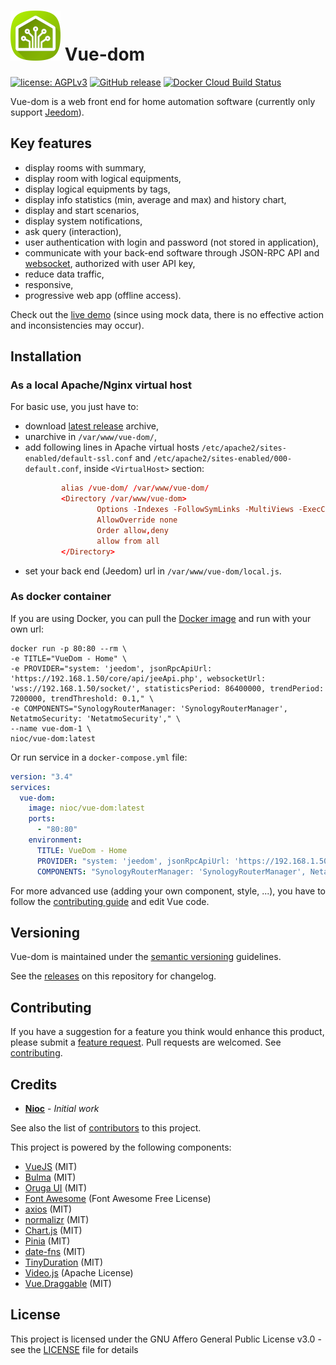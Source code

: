 # ![](/docs/icon.png) Vue-dom

[![license: AGPLv3](https://img.shields.io/badge/license-AGPLv3-blue.svg)](https://www.gnu.org/licenses/agpl-3.0)
[![GitHub release](https://img.shields.io/github/release/nioc/vue-dom.svg)](https://github.com/nioc/vue-dom/releases/latest)
[![Docker Cloud Build Status](https://img.shields.io/docker/cloud/build/nioc/vue-dom)](https://hub.docker.com/r/nioc/vue-dom/builds)

Vue-dom is a web front end for home automation software (currently only support [Jeedom](https://www.jeedom.com)).

## Key features
-    display rooms with summary,
-    display room with logical equipments,
-    display logical equipments by tags,
-    display info statistics (min, average and max) and history chart,
-    display and start scenarios,
-    display system notifications,
-    ask query (interaction),
-    user authentication with login and password (not stored in application),
-    communicate with your back-end software through JSON-RPC API and [websocket](https://github.com/nioc/jeedom-websocket), authorized with user API key,
-    reduce data traffic,
-    responsive,
-    progressive web app (offline access).

Check out the [live demo](https://nioc.github.io/vue-dom/) (since using mock data, there is no effective action and inconsistencies may occur).

## Installation

### As a local Apache/Nginx virtual host

For basic use, you just have to:
-    download [latest release](https://github.com/nioc/vue-dom/releases/latest) archive,
-    unarchive in `/var/www/vue-dom/`,
-    add following lines in Apache virtual hosts `/etc/apache2/sites-enabled/default-ssl.conf` and `/etc/apache2/sites-enabled/000-default.conf`, inside `<VirtualHost>` section:
      ``` conf
              alias /vue-dom/ /var/www/vue-dom/
              <Directory /var/www/vue-dom>
                      Options -Indexes -FollowSymLinks -MultiViews -ExecCGI
                      AllowOverride none
                      Order allow,deny
                      allow from all
              </Directory>
      ```
-   set your back end (Jeedom) url in `/var/www/vue-dom/local.js`.

### As docker container

If you are using Docker, you can pull the [Docker image](https://hub.docker.com/r/nioc/vue-dom) and run with your own url:
```
docker run -p 80:80 --rm \
-e TITLE="VueDom - Home" \
-e PROVIDER="system: 'jeedom', jsonRpcApiUrl: 'https://192.168.1.50/core/api/jeeApi.php', websocketUrl: 'wss://192.168.1.50/socket/', statisticsPeriod: 86400000, trendPeriod: 7200000, trendThreshold: 0.1," \
-e COMPONENTS="SynologyRouterManager: 'SynologyRouterManager', NetatmoSecurity: 'NetatmoSecurity'," \
--name vue-dom-1 \
nioc/vue-dom:latest
```

Or run service in a `docker-compose.yml` file:
``` yml
version: "3.4"
services:
  vue-dom:
    image: nioc/vue-dom:latest
    ports:
      - "80:80"
    environment:
      TITLE: VueDom - Home
      PROVIDER: "system: 'jeedom', jsonRpcApiUrl: 'https://192.168.1.50/core/api/jeeApi.php', websocketUrl: 'wss://192.168.1.50/socket/', statisticsPeriod: 86400000, trendPeriod: 7200000, trendThreshold: 0.1,"
      COMPONENTS: "SynologyRouterManager: 'SynologyRouterManager', NetatmoSecurity: 'NetatmoSecurity',"
```

For more advanced use (adding your own component, style, ...), you have to follow the [contributing guide](CONTRIBUTING.md) and edit Vue code.

## Versioning

Vue-dom is maintained under the [semantic versioning](https://semver.org/) guidelines.

See the [releases](https://github.com/nioc/vue-dom/releases) on this repository for changelog.

## Contributing

If you have a suggestion for a feature you think would enhance this product, please submit a [feature request](https://github.com/nioc/vue-dom/issues/new?labels=enhancement&template=feature_request.md).
Pull requests are welcomed. See [contributing](CONTRIBUTING.md).

## Credits

* **[Nioc](https://github.com/nioc/)** - *Initial work*

See also the list of [contributors](https://github.com/nioc/vue-dom/contributors) to this project.

This project is powered by the following components:
- [VueJS](https://vuejs.org/) (MIT)
- [Bulma](https://bulma.io/) (MIT)
- [Oruga UI](https://oruga.io/) (MIT)
- [Font Awesome](https://fontawesome.com/) (Font Awesome Free License)
- [axios](https://axios-http.com/) (MIT)
- [normalizr](https://github.com/paularmstrong/normalizr) (MIT)
- [Chart.js](https://www.chartjs.org/) (MIT)
- [Pinia](https://pinia.vuejs.org/) (MIT)
- [date-fns](https://date-fns.org/) (MIT)
- [TinyDuration](https://github.com/MelleB/tinyduration/) (MIT)
- [Video.js](https://videojs.com/) (Apache License)
- [Vue.Draggable](https://github.com/SortableJS/vue.draggable.next/) (MIT)

## License

This project is licensed under the GNU Affero General Public License v3.0 - see the [LICENSE](LICENSE.md) file for details
